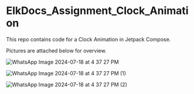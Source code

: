 # ElkDocs_Assignment_Clock_Animation
This repo contains code for a Clock Animation in Jetpack Compose.

Pictures are attached below for overview.

![WhatsApp Image 2024-07-18 at 4 37 27 PM](https://github.com/user-attachments/assets/0a04f987-f38b-4ef8-b239-c3069ce65753)

![WhatsApp Image 2024-07-18 at 4 37 27 PM (1)](https://github.com/user-attachments/assets/f18d02c1-2b48-4f65-ba13-9abb4582db6b)

![WhatsApp Image 2024-07-18 at 4 37 27 PM (2)](https://github.com/user-attachments/assets/95c89f82-6067-44ed-b9de-e2d3963abcb8)
